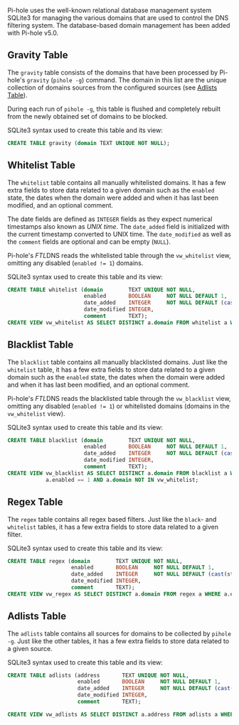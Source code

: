 Pi-hole uses the well-known relational database management system SQLite3 for managing the various domains that are used to control the DNS filtering system. The database-based domain management has been added with Pi-hole v5.0.

## Gravity Table
The `gravity` table consists of the domains that have been processed by Pi-hole's `gravity` (`pihole -g`) command. The domain in this list are the unique collection of domains sources from the configured sources (see [Adlists Table](gravity.md#adlists-table)).

During each run of `pihole -g`, this table is flushed and completely rebuilt from the newly obtained set of domains to be blocked.

SQLite3 syntax used to create this table and its view:
```sql
CREATE TABLE gravity (domain TEXT UNIQUE NOT NULL);
```
## Whitelist Table
The `whitelist` table contains all manually whitelisted domains. It has a few extra fields to store data related to a given domain such as the `enabled` state, the dates when the domain were added and when it has last been modified, and an optional comment.

The date fields are defined as `INTEGER` fields as they expect numerical timestamps also known as *UNIX time*. The `date_added` field is initialized with the current timestamp converted to UNIX time. The `date_modified` as well as the `comment` fields are optional and can be empty (`NULL`).

Pi-hole's *FTL*DNS reads the whitelisted table through the `vw_whitelist` view, omitting any disabled (`enabled != 1`) domains.

SQLite3 syntax used to create this table and its view:
```sql
CREATE TABLE whitelist (domain        TEXT UNIQUE NOT NULL,
                        enabled       BOOLEAN     NOT NULL DEFAULT 1,
                        date_added    INTEGER     NOT NULL DEFAULT (cast(strftime('%s', 'now') as int)),
                        date_modified INTEGER,
                        comment       TEXT);
CREATE VIEW vw_whitelist AS SELECT DISTINCT a.domain FROM whitelist a WHERE a.enabled == 1;
```

## Blacklist Table
The `blacklist` table contains all manually blacklisted domains. Just like the `whitelist` table, it has a few extra fields to store data related to a given domain such as the `enabled` state, the dates when the domain were added and when it has last been modified, and an optional comment.

Pi-hole's *FTL*DNS reads the blacklisted table through the `vw_blacklist` view, omitting any disabled (`enabled != 1`) or whitelisted domains (domains in the `vw_whitelist` view).

SQLite3 syntax used to create this table and its view:
```sql
CREATE TABLE blacklist (domain        TEXT UNIQUE NOT NULL,
                        enabled       BOOLEAN     NOT NULL DEFAULT 1,
                        date_added    INTEGER     NOT NULL DEFAULT (cast(strftime('%s', 'now') as int)),
                        date_modified INTEGER,
                        comment       TEXT);
CREATE VIEW vw_blacklist AS SELECT DISTINCT a.domain FROM blacklist a WHERE
            a.enabled == 1 AND a.domain NOT IN vw_whitelist;
```

## Regex Table
The `regex` table contains all regex based filters. Just like the `black`- and `whitelist` tables, it has a few extra fields to store data related to a given filter.

SQLite3 syntax used to create this table and its view:
```sql
CREATE TABLE regex (domain        TEXT UNIQUE NOT NULL,
                    enabled       BOOLEAN     NOT NULL DEFAULT 1,
                    date_added    INTEGER     NOT NULL DEFAULT (cast(strftime('%s', 'now') as int)),
                    date_modified INTEGER,
                    comment       TEXT);
CREATE VIEW vw_regex AS SELECT DISTINCT a.domain FROM regex a WHERE a.enabled == 1;

```

## Adlists Table
The `adlists` table contains all sources for domains to be collected by `pihole -g`. Just like the other tables, it has a few extra fields to store data related to a given source.

SQLite3 syntax used to create this table and its view:
```sql
CREATE TABLE adlists (address       TEXT UNIQUE NOT NULL,
                      enabled       BOOLEAN     NOT NULL DEFAULT 1,
                      date_added    INTEGER     NOT NULL DEFAULT (cast(strftime('%s', 'now') as int)),
                      date_modified INTEGER,
                      comment       TEXT);

CREATE VIEW vw_adlists AS SELECT DISTINCT a.address FROM adlists a WHERE a.enabled == 1;
```
